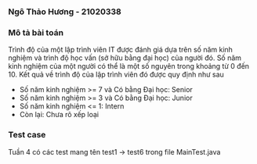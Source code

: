 ### Ngô Thảo Hương - 21020338
### Mô tả bài toán
Trình độ của một lập trình viên IT được đánh giá dựa trên số năm kinh nghiệm và trình độ học vấn (sở hữu bằng đại học) của người đó. Số năm kinh nghiệm của một người có thể là một số nguyên trong khoảng từ 0 đến 10. Kết quả về trình độ của lập trình viên đó được quy định như sau
- Số năm kinh nghiệm >= 7 và Có bằng Đại học: Senior
- Số năm kinh nghiệm >= 3 và Có bằng Đại học: Junior
- Số năm kinh nghiệm <= 1: Intern
- Còn lại: Chưa rõ xếp loại
### Test case
Tuần 4 có các test mang tên test1 -> test6 trong file MainTest.java
